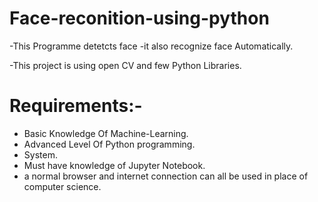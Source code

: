 # Face-reconition-using-python
-This Programme detetcts face
-it also recognize face Automatically.

-This project is using open CV and few Python Libraries.
 # Requirements:-
 - Basic Knowledge Of Machine-Learning.
 - Advanced Level Of Python programming.
 - System.
 - Must have knowledge of Jupyter Notebook.
 - a normal browser and internet connection can all be used in place of computer science.
